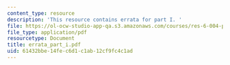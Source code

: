 ```yaml
---
content_type: resource
description: 'This resource contains errata for part I. '
file: https://ol-ocw-studio-app-qa.s3.amazonaws.com/courses/res-6-004-principles-of-computer-system-design-an-introduction-spring-2009/61432bbe14fec6d1c1ab12cf9fc4c1ad_errata_part_i.pdf
file_type: application/pdf
resourcetype: Document
title: errata_part_i.pdf
uid: 61432bbe-14fe-c6d1-c1ab-12cf9fc4c1ad
---
```

